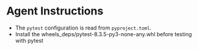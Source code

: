 # Agent Instructions

- The `pytest` configuration is read from `pyproject.toml`.
- Install the wheels_deps/pytest-8.3.5-py3-none-any.whl before testing with pytest